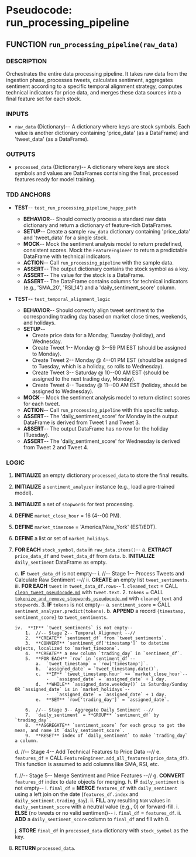 # Pseudocode: run_processing_pipeline

## FUNCTION `run_processing_pipeline(raw_data)`

### DESCRIPTION
Orchestrates the entire data processing pipeline. It takes raw data from the ingestion phase, processes tweets, calculates sentiment, aggregates sentiment according to a specific temporal alignment strategy, computes technical indicators for price data, and merges these data sources into a final feature set for each stock.

### INPUTS
- `raw_data` (Dictionary)-- A dictionary where keys are stock symbols. Each value is another dictionary containing 'price_data' (as a DataFrame) and 'tweet_data' (as a DataFrame).

### OUTPUTS
- `processed_data` (Dictionary)-- A dictionary where keys are stock symbols and values are DataFrames containing the final, processed features ready for model training.

### TDD ANCHORS

- **TEST**-- `test_run_processing_pipeline_happy_path`
  - **BEHAVIOR**-- Should correctly process a standard raw data dictionary and return a dictionary of feature-rich DataFrames.
  - **SETUP**-- Create a sample `raw_data` dictionary containing 'price_data' and 'tweet_data' for a single stock.
  - **MOCK**-- Mock the sentiment analysis model to return predefined, consistent scores. Mock the `FeatureEngineer` to return a predictable DataFrame with technical indicators.
  - **ACTION**-- Call `run_processing_pipeline` with the sample data.
  - **ASSERT**-- The output dictionary contains the stock symbol as a key.
  - **ASSERT**-- The value for the stock is a DataFrame.
  - **ASSERT**-- The DataFrame contains columns for technical indicators (e.g., 'SMA_20', 'RSI_14') and a 'daily_sentiment_score' column.

- **TEST**-- `test_temporal_alignment_logic`
  - **BEHAVIOR**-- Should correctly align tweet sentiment to the corresponding trading day based on market close times, weekends, and holidays.
  - **SETUP**--
    - Create price data for a Monday, Tuesday (holiday), and Wednesday.
    - Create Tweet 1-- Monday @ 3--59 PM EST (should be assigned to Monday).
    - Create Tweet 2-- Monday @ 4--01 PM EST (should be assigned to Tuesday, which is a holiday, so rolls to Wednesday).
    - Create Tweet 3-- Saturday @ 10--00 AM EST (should be assigned to the next trading day, Monday).
    - Create Tweet 4-- Tuesday @ 11--00 AM EST (holiday, should be assigned to Wednesday).
  - **MOCK**-- Mock the sentiment analysis model to return distinct scores for each tweet.
  - **ACTION**-- Call `run_processing_pipeline` with this specific setup.
  - **ASSERT**-- The 'daily_sentiment_score' for Monday in the output DataFrame is derived from Tweet 1 and Tweet 3.
  - **ASSERT**-- The output DataFrame has no row for the holiday (Tuesday).
  - **ASSERT**-- The 'daily_sentiment_score' for Wednesday is derived from Tweet 2 and Tweet 4.

### LOGIC

1.  **INITIALIZE** an empty dictionary `processed_data` to store the final results.
2.  **INITIALIZE** a `sentiment_analyzer` instance (e.g., load a pre-trained model).
3.  **INITIALIZE** a set of `stopwords` for text processing.
4.  **DEFINE** `market_close_hour` = 16 (4--00 PM).
5.  **DEFINE** `market_timezone` = 'America/New_York' (EST/EDT).
6.  **DEFINE** a list or set of `market_holidays`.

7.  **FOR EACH** `stock_symbol`, `data` in `raw_data.items()`--
    a.  **EXTRACT** `price_data_df` and `tweet_data_df` from `data`.
    b.  **INITIALIZE** `daily_sentiment` DataFrame as empty.

    c.  **IF** `tweet_data_df` is not empty--
        i.   //-- Stage 1-- Process Tweets and Calculate Raw Sentiment --//
        ii.  **CREATE** an empty list `tweet_sentiments`.
        iii. **FOR EACH** `tweet` in `tweet_data_df.rows`--
            1.  `cleaned_text` = CALL [`clean_tweet_pseudocode.md`](docs/pseudocode/data_processing/clean_tweet_pseudocode.md) with `tweet.text`.
            2.  `tokens` = CALL [`tokenize_and_remove_stopwords_pseudocode.md`](docs/pseudocode/data_processing/tokenize_and_remove_stopwords_pseudocode.md) with `cleaned_text` and `stopwords`.
            3.  **IF** `tokens` is not empty--
                a.  `sentiment_score` = CALL `sentiment_analyzer.predict(tokens)`.
                b.  **APPEND** a record `{timestamp, sentiment_score}` to `tweet_sentiments`.

        iv.  **IF** `tweet_sentiments` is not empty--
            1.  //-- Stage 2-- Temporal Alignment --//
            2.  **CREATE** `sentiment_df` from `tweet_sentiments`.
            3.  **CONVERT** `sentiment_df['timestamp']` to datetime objects, localized to `market_timezone`.
            4.  **CREATE** a new column `trading_day` in `sentiment_df`.
            5.  **FOR EACH** `row` in `sentiment_df`--
                a.  `tweet_timestamp` = `row['timestamp']`.
                b.  `assigned_date` = `tweet_timestamp.date()`.
                c.  **IF** `tweet_timestamp.hour` >= `market_close_hour`--
                    -   `assigned_date` = `assigned_date` + 1 day.
                d.  **WHILE** `assigned_date.weekday()` is Saturday/Sunday OR `assigned_date` is in `market_holidays`--
                    -   `assigned_date` = `assigned_date` + 1 day.
                e.  **SET** `row['trading_day']` = `assigned_date`.

            6.  //-- Stage 3-- Aggregate Daily Sentiment --//
            7.  `daily_sentiment` = **GROUP** `sentiment_df` by `trading_day`.
            8.  **AGGREGATE** `sentiment_score` for each group to get the mean, and name it `daily_sentiment_score`.
            9.  **RESET** index of `daily_sentiment` to make `trading_day` a column.

    d.  //-- Stage 4-- Add Technical Features to Price Data --//
    e.  `features_df` = CALL `FeatureEngineer.add_all_features(price_data_df)`. This function is assumed to add columns like SMA, RSI, etc.

    f.  //-- Stage 5-- Merge Sentiment and Price Features --//
    g.  **CONVERT** `features_df` index to date objects for merging.
    h.  **IF** `daily_sentiment` is not empty--
        i.   `final_df` = **MERGE** `features_df` with `daily_sentiment` using a left join on the date (`features_df.index` and `daily_sentiment.trading_day`).
        ii.  **FILL** any resulting `NaN` values in `daily_sentiment_score` with a neutral value (e.g., 0) or forward-fill.
    i.  **ELSE** (no tweets or no valid sentiment)--
        i.   `final_df` = `features_df`.
        ii.  **ADD** a `daily_sentiment_score` column to `final_df` and fill with 0.

    j.  **STORE** `final_df` in `processed_data` dictionary with `stock_symbol` as the key.

8.  **RETURN** `processed_data`.